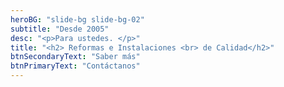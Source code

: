 ```yaml
---
heroBG: "slide-bg slide-bg-02"
subtitle: "Desde 2005"
desc: "<p>Para ustedes. </p>"
title: "<h2> Reformas e Instalaciones <br> de Calidad</h2>"
btnSecondaryText: "Saber más"
btnPrimaryText: "Contáctanos"
---
```

